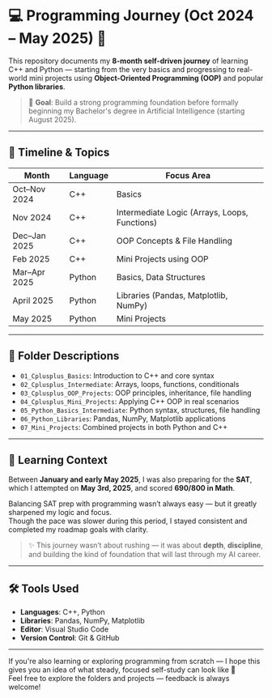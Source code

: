 # 💻 Programming Journey (Oct 2024 – May 2025) 🚀

This repository documents my **8-month self-driven journey** of learning C++ and Python — starting from the very basics and progressing to real-world mini projects using **Object-Oriented Programming (OOP)** and popular **Python libraries**.

> 🎯 **Goal**: Build a strong programming foundation before formally beginning my Bachelor's degree in Artificial Intelligence (starting August 2025).

---

## 📌 Timeline & Topics

| Month           | Language | Focus Area                                      |
|----------------|----------|--------------------------------------------------|
| Oct–Nov 2024   | C++      | Basics                                           |
| Nov 2024       | C++      | Intermediate Logic (Arrays, Loops, Functions)   |
| Dec–Jan 2025   | C++      | OOP Concepts & File Handling                    |
| Feb 2025       | C++      | Mini Projects using OOP                         |
| Mar–Apr 2025   | Python   | Basics, Data Structures                         |
| April 2025     | Python   | Libraries (Pandas, Matplotlib, NumPy)           |
| May 2025       | Python   | Mini Projects                                   |

---

## 📂 Folder Descriptions

- `01_Cplusplus_Basics`: Introduction to C++ and core syntax
- `02_Cplusplus_Intermediate`: Arrays, loops, functions, conditionals
- `03_Cplusplus_OOP_Projects`: OOP principles, inheritance, file handling
- `04_Cplusplus_Mini_Projects`: Applying C++ OOP in real scenarios
- `05_Python_Basics_Intermediate`: Python syntax, structures, file handling
- `06_Python_Libraries`: Pandas, NumPy, Matplotlib applications
- `07_Mini_Projects`: Combined projects in both Python and C++

---

## 🧠 Learning Context

Between **January and early May 2025**, I was also preparing for the **SAT**, which I attempted on **May 3rd, 2025**, and scored **690/800 in Math**.

Balancing SAT prep with programming wasn’t always easy — but it greatly sharpened my logic and focus.  
Though the pace was slower during this period, I stayed consistent and completed my roadmap goals with clarity.

> ✨ This journey wasn’t about rushing — it was about **depth**, **discipline**, and building the kind of foundation that will last through my AI career.

---

## 🛠 Tools Used

- **Languages**: C++, Python  
- **Libraries**: Pandas, NumPy, Matplotlib  
- **Editor**: Visual Studio Code  
- **Version Control**: Git & GitHub

---

If you're also learning or exploring programming from scratch — I hope this gives you an idea of what steady, focused self-study can look like 🌱  
Feel free to explore the folders and projects — feedback is always welcome!


